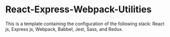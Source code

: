 # React-Express-Webpack-Utilities

This is a template containing the configuration of the following stack: React js, Express js, Webpack, Babbel, Jest, Sass, and Redux.

